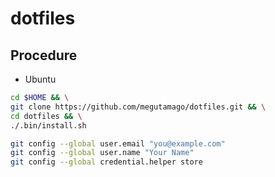 # dotfiles

## Procedure

- Ubuntu

```bash
cd $HOME && \
git clone https://github.com/megutamago/dotfiles.git && \
cd dotfiles && \
./.bin/install.sh
```

```bash
git config --global user.email "you@example.com"
git config --global user.name "Your Name"
git config --global credential.helper store
```
